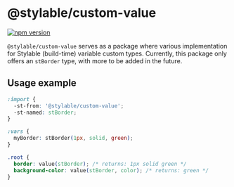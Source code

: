 # @stylable/custom-value

[![npm version](https://img.shields.io/npm/v/@stylable/custom-value.svg)](https://www.npmjs.com/package/stylable/custom-value)

`@stylable/custom-value` serves as a package where various implementation for Stylable (build-time) variable custom types.
Currently, this package only offers an `stBorder` type, with more to be added in the future.

## Usage example

```css
:import {
  -st-from: '@stylable/custom-value';
  -st-named: stBorder;
}

:vars {
  myBorder: stBorder(1px, solid, green);
}

.root {
  border: value(stBorder); /* returns: 1px solid green */
  background-color: value(stBorder, color); /* returns: green */
}
```
